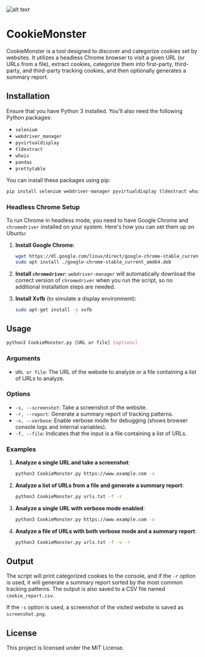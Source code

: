 ![alt text](https://github.com/njoyzrd/CookieMonster/blob/main/CookieMonster.png?raw=true)

# CookieMonster

CookieMonster is a tool designed to discover and categorize cookies set by websites. It utilizes a headless Chrome browser to visit a given URL (or URLs from a file), extract cookies, categorize them into first-party, third-party, and third-party tracking cookies, and then optionally generates a summary report.

## Installation

Ensure that you have Python 3 installed. You'll also need the following Python packages:
- `selenium`
- `webdriver_manager`
- `pyvirtualdisplay`
- `tldextract`
- `whois`
- `pandas`
- `prettytable`

You can install these packages using pip:

```bash
pip install selenium webdriver-manager pyvirtualdisplay tldextract whois pandas prettytable
```

### Headless Chrome Setup

To run Chrome in headless mode, you need to have Google Chrome and `chromedriver` installed on your system. Here's how you can set them up on Ubuntu:

1. **Install Google Chrome**:
    ```bash
    wget https://dl.google.com/linux/direct/google-chrome-stable_current_amd64.deb
    sudo apt install ./google-chrome-stable_current_amd64.deb
    ```

2. **Install `chromedriver`**:
    `webdriver-manager` will automatically download the correct version of `chromedriver` when you run the script, so no additional installation steps are needed.

3. **Install Xvfb** (to simulate a display environment):
    ```bash
    sudo apt-get install -y xvfb
    ```

## Usage

```bash
python3 CookieMonster.py [URL or file] [options]
```

### Arguments

- `URL or file`: The URL of the website to analyze or a file containing a list of URLs to analyze.

### Options

- `-s, --screenshot`: Take a screenshot of the website.
- `-r, --report`: Generate a summary report of tracking patterns.
- `-v, --verbose`: Enable verbose mode for debugging (shows browser console logs and internal variables).
- `-f, --file`: Indicates that the input is a file containing a list of URLs.

### Examples

1. **Analyze a single URL and take a screenshot**:
   ```bash
   python3 CookieMonster.py https://www.example.com -s
   ```

2. **Analyze a list of URLs from a file and generate a summary report**:
   ```bash
   python3 CookieMonster.py urls.txt -f -r
   ```

3. **Analyze a single URL with verbose mode enabled**:
   ```bash
   python3 CookieMonster.py https://www.example.com -v
   ```

4. **Analyze a file of URLs with both verbose mode and a summary report**:
   ```bash
   python3 CookieMonster.py urls.txt -f -v -r
   ```

## Output

The script will print categorized cookies to the console, and if the `-r` option is used, it will generate a summary report sorted by the most common tracking patterns. The output is also saved to a CSV file named `cookie_report.csv`.

If the `-s` option is used, a screenshot of the visited website is saved as `screenshot.png`.

## License

This project is licensed under the MIT License.
